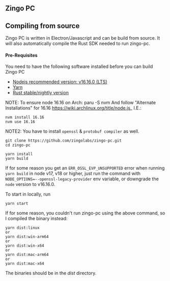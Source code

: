 ## Zingo PC

## Compiling from source
Zingo PC is written in Electron/Javascript and can be build from source. It will also automatically compile the Rust SDK needed to run zingo-pc.

#### Pre-Requisites
You need to have the following software installed before you can build Zingo PC

* [Nodejs recommended version: v16.16.0 (LTS) ](https://nodejs.org/en/blog/release/v16.16.0)
* [Yarn](https://yarnpkg.com)
* [Rust stable/nightly version](https://www.rust-lang.org/tools/install)

NOTE:  To ensure node 16.16 on Arch:
paru -S nvm
And follow "Alternate Installations" for 16.16 https://wiki.archlinux.org/title/node.js_ I.E.:

```
nvm install 16.16
nvm use 16.16
```
  
NOTE2: You have to install `openssl` & `protobuf compiler` as well.

```
git clone https://github.com/zingolabs/zingo-pc.git
cd zingo-pc

yarn install
yarn build
```

If for some reason you get an `ERR_OSSL_EVP_UNSUPPORTED` error when running `yarn build` in node v17, v18 or higher, just run the command with `NODE_OPTIONS=--openssl-legacy-provider` env variable, or downgrade the `node` version to v16.16.0.

To start in locally, run
```
yarn start
```

If for some reason, you couldn't run zingo-pc using the above command, so I compiled the binary instead:
```
yarn dist:linux
or
yarn dist:win-arm64
or
yarn dist:win-x64
or
yarn dist:mac-arm64
or
yarn dist:mac-x64
```

The binaries should be in the *dist* directory.
